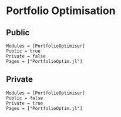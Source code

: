 # Portfolio Optimisation

## Public

```@autodocs
Modules = [PortfolioOptimiser]
Public = true
Private = false
Pages = ["PortfolioOptim.jl"]
```

## Private

```@autodocs
Modules = [PortfolioOptimiser]
Public = false
Private = true
Pages = ["PortfolioOptim.jl"]
```
